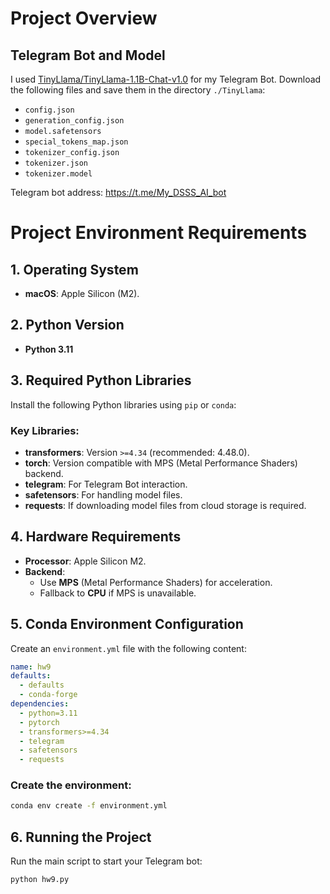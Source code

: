 # Project Overview


## Telegram Bot and Model
I used [TinyLlama/TinyLlama-1.1B-Chat-v1.0](https://huggingface.co/TinyLlama/TinyLlama-1.1B-Chat-v1.0) for my Telegram Bot. Download the following files and save them in the directory `./TinyLlama`:

- `config.json`
- `generation_config.json`
- `model.safetensors`
- `special_tokens_map.json`
- `tokenizer_config.json`
- `tokenizer.json`
- `tokenizer.model`

Telegram bot address:  https://t.me/My_DSSS_AI_bot

# Project Environment Requirements

## 1. Operating System
- **macOS**: Apple Silicon (M2).

## 2. Python Version
- **Python 3.11**

## 3. Required Python Libraries
Install the following Python libraries using `pip` or `conda`:

### Key Libraries:
- **transformers**: Version `>=4.34` (recommended: 4.48.0).
- **torch**: Version compatible with MPS (Metal Performance Shaders) backend.
- **telegram**: For Telegram Bot interaction.
- **safetensors**: For handling model files.
- **requests**: If downloading model files from cloud storage is required.

## 4. Hardware Requirements
- **Processor**: Apple Silicon M2.
- **Backend**:
  - Use **MPS** (Metal Performance Shaders) for acceleration.
  - Fallback to **CPU** if MPS is unavailable.

## 5. Conda Environment Configuration
Create an `environment.yml` file with the following content:

```yaml
name: hw9
defaults:
  - defaults
  - conda-forge
dependencies:
  - python=3.11
  - pytorch
  - transformers>=4.34
  - telegram
  - safetensors
  - requests
```

### Create the environment:
```bash
conda env create -f environment.yml
```

## 6. Running the Project
Run the main script to start your Telegram bot:
```bash
python hw9.py
```
